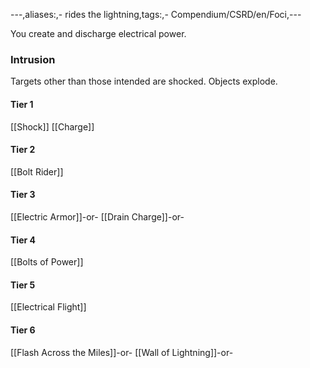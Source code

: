 ---,aliases:,- rides the lightning,tags:,- Compendium/CSRD/en/Foci,---

You create and discharge electrical power.
 ### Intrusion
Targets other than those intended are shocked. Objects explode.

#### Tier 1
[[Shock]]
[[Charge]]
#### Tier 2
[[Bolt Rider]]
#### Tier 3
[[Electric Armor]]-or-
[[Drain Charge]]-or-
#### Tier 4
[[Bolts of Power]]
#### Tier 5
[[Electrical Flight]]
#### Tier 6
[[Flash Across the Miles]]-or-
[[Wall of Lightning]]-or-
